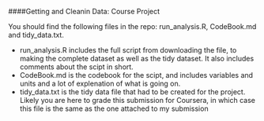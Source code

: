 ####Getting and Cleanin Data: Course Project

You should find the following files in the repo: run_analysis.R, CodeBook.md and tidy_data.txt.

- run_analysis.R includes the full script from downloading the file, to making the complete dataset as well as the tidy dataset. It also includes comments about the scipt in short.
- CodeBook.md is the codebook for the scipt, and includes variables and units and a lot of explenation of what is going on.
- tidy_data.txt is the tidy data file that had to be created for the project. Likely you are here to grade this submission for Coursera, in which case this file is the same as the one attached to my submission